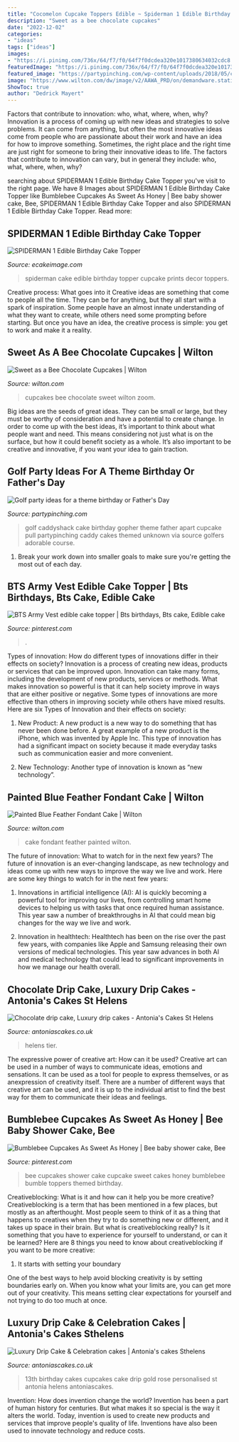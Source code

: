 ```yaml
---
title: "Cocomelon Cupcake Toppers Edible ~ Spiderman 1 Edible Birthday Cake Topper"
description: "Sweet as a bee chocolate cupcakes"
date: "2022-12-02"
categories:
- "ideas"
tags: ["ideas"]
images:
- "https://i.pinimg.com/736x/64/f7/f0/64f7f0dcdea320e1017380634032cdc8.jpg"
featuredImage: "https://i.pinimg.com/736x/64/f7/f0/64f7f0dcdea320e1017380634032cdc8.jpg"
featured_image: "https://partypinching.com/wp-content/uploads/2018/05/caddy.jpg"
image: "https://www.wilton.com/dw/image/v2/AAWA_PRD/on/demandware.static/-/Sites-wilton-project-master/default/dw260b61a0/images/project/WLPROJ-9172/WiltonFondantBeeHero.jpg?sw=1440&amp;sh=750&amp;sm=fit"
ShowToc: true
author: "Dedrick Mayert"
---
```



Factors that contribute to innovation: who, what, where, when, why?
Innovation is a process of coming up with new ideas and strategies to solve problems. It can come from anything, but often the most innovative ideas come from people who are passionate about their work and have an idea for how to improve something. Sometimes, the right place and the right time are just right for someone to bring their innovative ideas to life. The factors that contribute to innovation can vary, but in general they include: who, what, where, when, why?

	

		
searching about SPIDERMAN 1 Edible Birthday Cake Topper you've visit to the right page. We have 8 Images about SPIDERMAN 1 Edible Birthday Cake Topper like Bumblebee Cupcakes As Sweet As Honey | Bee baby shower cake, Bee, SPIDERMAN 1 Edible Birthday Cake Topper and also SPIDERMAN 1 Edible Birthday Cake Topper. Read more:
		
    
## SPIDERMAN 1 Edible Birthday Cake Topper

<img loading=lazy src="https://cdn10.bigcommerce.com/s-wb36n7v/products/454/images/5922/Spiderman_Edible_Cake_Toppers_1_JPG__03544.1481852176.800.1200.jpg?c=2" onerror="this.onerror=null;this.src='https://tse4.mm.bing.net/th?id=OIP.CWDcDhROEXyKHtMUtSmBJQHaEs&amp;pid=15.1';" alt="SPIDERMAN 1 Edible Birthday Cake Topper">

_Source: ecakeimage.com_

>spiderman cake edible birthday topper cupcake prints decor toppers. 

	

Creative process: What goes into it
Creative ideas are something that come to people all the time. They can be for anything, but they all start with a spark of inspiration. Some people have an almost innate understanding of what they want to create, while others need some prompting before starting. But once you have an idea, the creative process is simple: you get to work and make it a reality.

    
## Sweet As A Bee Chocolate Cupcakes | Wilton

<img loading=lazy src="https://www.wilton.com/dw/image/v2/AAWA_PRD/on/demandware.static/-/Sites-wilton-project-master/default/dw260b61a0/images/project/WLPROJ-9172/WiltonFondantBeeHero.jpg?sw=1440&amp;sh=750&amp;sm=fit" onerror="this.onerror=null;this.src='https://tse1.mm.bing.net/th?id=OIP.s2D23tLvEiLPli_76jXS5AHaHa&amp;pid=15.1';" alt="Sweet as a Bee Chocolate Cupcakes | Wilton">

_Source: wilton.com_

>cupcakes bee chocolate sweet wilton zoom. 

	

Big ideas are the seeds of great ideas. They can be small or large, but they must be worthy of consideration and have a potential to create change. In order to come up with the best ideas, it’s important to think about what people want and need. This means considering not just what is on the surface, but how it could benefit society as a whole. It’s also important to be creative and innovative, if you want your idea to gain traction.

    
## Golf Party Ideas For A Theme Birthday Or Father&#039;s Day

<img loading=lazy src="https://partypinching.com/wp-content/uploads/2018/05/caddy.jpg" onerror="this.onerror=null;this.src='https://tse4.mm.bing.net/th?id=OIP.lfQha9SIjD-fRxKYfpuZXQHaJ4&amp;pid=15.1';" alt="Golf party ideas for a theme birthday or Father&#039;s Day">

_Source: partypinching.com_

>golf caddyshack cake birthday gopher theme father apart cupcake pull partypinching caddy cakes themed unknown via source golfers adorable course. 

	

1. Break your work down into smaller goals to make sure you're getting the most out of each day. 

    
## BTS Army Vest Edible Cake Topper | Bts Birthdays, Bts Cake, Edible Cake

<img loading=lazy src="https://i.pinimg.com/736x/81/fb/09/81fb09cb9d5067b28b817b56355920d2.jpg" onerror="this.onerror=null;this.src='https://tse3.mm.bing.net/th?id=OIP.-WKpIt7fhkBiOmA_9u2Z0gHaNK&amp;pid=15.1';" alt="BTS Army Vest edible cake topper | Bts birthdays, Bts cake, Edible cake">

_Source: pinterest.com_

>. 

	

Types of innovation: How do different types of innovations differ in their effects on society?
Innovation is a process of creating new ideas, products or services that can be improved upon. Innovation can take many forms, including the development of new products, services or methods. What makes innovation so powerful is that it can help society improve in ways that are either positive or negative. Some types of innovations are more effective than others in improving society while others have mixed results. Here are six Types of Innovation and their effects on society: 
1) New Product: A new product is a new way to do something that has never been done before. A great example of a new product is the iPhone, which was invented by Apple Inc. This type of innovation has had a significant impact on society because it made everyday tasks such as communication easier and more convenient. 

2) New Technology: Another type of innovation is known as “new technology”.

    
## Painted Blue Feather Fondant Cake | Wilton

<img loading=lazy src="https://www.wilton.com/dw/image/v2/AAWA_PRD/on/demandware.static/-/Sites-wilton-project-master/default/dwaadb8431/images/project/WLPROJ-8107/Painted-Blue-Feather-Fondant-Cake.jpg?sw=1000&amp;sh=1000&amp;sm=fit" onerror="this.onerror=null;this.src='https://tse1.mm.bing.net/th?id=OIP.C10ak4K1apvDJ1m492b04QHaHa&amp;pid=15.1';" alt="Painted Blue Feather Fondant Cake | Wilton">

_Source: wilton.com_

>cake fondant feather painted wilton. 

	

The future of innovation: What to watch for in the next few years?
The future of innovation is an ever-changing landscape, as new technology and ideas come up with new ways to improve the way we live and work. Here are some key things to watch for in the next few years: 
1. Innovations in artificial intelligence (AI): AI is quickly becoming a powerful tool for improving our lives, from controlling smart home devices to helping us with tasks that once required human assistance. This year saw a number of breakthroughs in AI that could mean big changes for the way we live and work. 

2. Innovation in healthtech: Healthtech has been on the rise over the past few years, with companies like Apple and Samsung releasing their own versions of medical technologies. This year saw advances in both AI and medical technology that could lead to significant improvements in how we manage our health overall. 


    
## Chocolate Drip Cake, Luxury Drip Cakes - Antonia&#039;s Cakes St Helens

<img loading=lazy src="https://antoniascakes.co.uk/wp-content/uploads/2018/09/chocolate-drip-cake-768x1230.png" onerror="this.onerror=null;this.src='https://tse1.mm.bing.net/th?id=OIP.SxkNLIOT4p8SelEL096ukgHaL3&amp;pid=15.1';" alt="Chocolate drip cake, Luxury drip cakes - Antonia&#039;s Cakes St Helens">

_Source: antoniascakes.co.uk_

>helens tier. 

	

The expressive power of creative art: How can it be used?
Creative art can be used in a number of ways to communicate ideas, emotions and sensations. It can be used as a tool for people to express themselves, or as anexpression of creativity itself. There are a number of different ways that creative art can be used, and it is up to the individual artist to find the best way for them to communicate their ideas and feelings.

    
## Bumblebee Cupcakes As Sweet As Honey | Bee Baby Shower Cake, Bee

<img loading=lazy src="https://i.pinimg.com/736x/64/f7/f0/64f7f0dcdea320e1017380634032cdc8.jpg" onerror="this.onerror=null;this.src='https://tse2.mm.bing.net/th?id=OIP.AAa0t-AjW-ZAwgQ2T609vAHaJ4&amp;pid=15.1';" alt="Bumblebee Cupcakes As Sweet As Honey | Bee baby shower cake, Bee">

_Source: pinterest.com_

>bee cupcakes shower cake cupcake sweet cakes honey bumblebee bumble toppers themed birthday. 

	

Creativeblocking: What is it and how can it help you be more creative?
Creativeblocking is a term that has been mentioned in a few places, but mostly as an afterthought. Most people seem to think of it as a thing that happens to creatives when they try to do something new or different, and it takes up space in their brain. But what is creativeblocking really? Is it something that you have to experience for yourself to understand, or can it be learned? Here are 8 things you need to know about creativeblocking if you want to be more creative: 
1) It starts with setting your boundary

One of the best ways to help avoid blocking creativity is by setting boundaries early on. When you know what your limits are, you can get more out of your creativity. This means setting clear expectations for yourself and not trying to do too much at once.

    
## Luxury Drip Cake &amp; Celebration Cakes | Antonia&#039;s Cakes Sthelens

<img loading=lazy src="https://antoniascakes.co.uk/wp-content/uploads/2018/08/abbies-13th-600x600.png" onerror="this.onerror=null;this.src='https://tse4.mm.bing.net/th?id=OIP.lmWHcHXaZYDlUii3ixSrJAHaHa&amp;pid=15.1';" alt="Luxury Drip Cake &amp; Celebration cakes | Antonia&#039;s cakes Sthelens">

_Source: antoniascakes.co.uk_

>13th birthday cakes cupcakes cake drip gold rose personalised st antonia helens antoniascakes. 

	

Invention: How does invention change the world?
Invention has been a part of human history for centuries. But what makes it so special is the way it alters the world. Today, invention is used to create new products and services that improve people's quality of life. Inventions have also been used to innovate technology and reduce costs.

